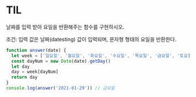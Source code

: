 # TIL

날짜를 입력 받아 요일을 반환해주는 함수를 구현하시오.

조건: 입력 값은 날짜(datesting) 값이 입력되며, 문자형 형태의 요일을 반환한다.

```js
function answer(date) {
  let week = ['일요일', '월요일', '화요일', '수요일', '목요일', '금요일', '토요일']
  const dayNum = new Date(date).getDay()
  let day
  day = week[dayNum]
  return day
}
console.log(answer('2021-01-29')) // 금요일
```

